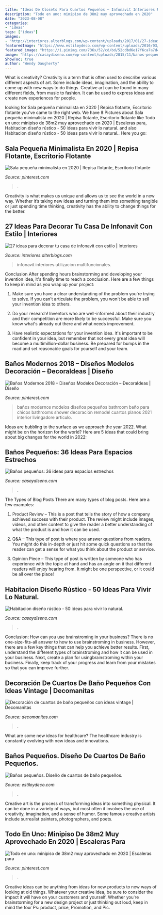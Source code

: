 ```yaml
---
title: "Ideas De Closets Para Cuartos Pequeños ~ Infonavit Interiores Utilizacion Multifuncionales"
description: "Todo en uno: minipiso de 38m2 muy aprovechado en 2020"
date: "2023-08-08"
categories:
- "ideas"
tags: ["ideas"]
images:
- "http://interiores.alterblogs.com/wp-content/uploads/2017/01/27-ideas-para-decorar-tu-casa-de-infonavit-con-estilo-7.jpg"
featuredImage: "https://www.estiloydeco.com/wp-content/uploads/2016/03/claves-para-banos-pequenos-7.jpg"
featured_image: "https://i.pinimg.com/736x/52/cd/bd/52cdbd6e17f6ca7a7d472cc2d4e994fb.jpg"
image: "https://casaydiseno.com/wp-content/uploads/2015/11/banos-pequenos-pared-losas-beiges.jpg"
ShowToc: true
author: "Wendy Daugherty"
---
```



What is creativity?
Creativity is a term that is often used to describe various different aspects of art. Some include ideas, imagination, and the ability to come up with new ways to do things. Creative art can be found in many different fields, from music to fashion. It can be used to express ideas and create new experiences for people.

	

		
looking for Sala pequeña minimalista en 2020 | Repisa flotante, Escritorio flotante you've came to the right web. We have 8 Pictures about Sala pequeña minimalista en 2020 | Repisa flotante, Escritorio flotante like Todo en uno: minipiso de 38m2 muy aprovechado en 2020 | Escaleras para, Habitacion diseño rústico - 50 ideas para vivir lo natural. and also Habitacion diseño rústico - 50 ideas para vivir lo natural.. Here you go:
		
    
## Sala Pequeña Minimalista En 2020 | Repisa Flotante, Escritorio Flotante

<img loading=lazy src="https://i.pinimg.com/736x/32/32/21/323221a817e321751f10047788be1e15.jpg" onerror="this.onerror=null;this.src='https://tse4.mm.bing.net/th?id=OIP.ehOzT7oQsLoweOBFhFpQUAHaJ5&amp;pid=15.1';" alt="Sala pequeña minimalista en 2020 | Repisa flotante, Escritorio flotante">

_Source: pinterest.com_

>. 

	

Creativity is what makes us unique and allows us to see the world in a new way. Whether it’s taking new ideas and turning them into something tangible or just spending time thinking, creativity has the ability to change things for the better.

    
## 27 Ideas Para Decorar Tu Casa De Infonavit Con Estilo | Interiores

<img loading=lazy src="http://interiores.alterblogs.com/wp-content/uploads/2017/01/27-ideas-para-decorar-tu-casa-de-infonavit-con-estilo-7.jpg" onerror="this.onerror=null;this.src='https://tse1.mm.bing.net/th?id=OIP.-2GfVHp3jB0Pbb2algnIBwHaHa&amp;pid=15.1';" alt="27 ideas para decorar tu casa de infonavit con estilo | Interiores">

_Source: interiores.alterblogs.com_

>infonavit interiores utilizacion multifuncionales. 

	

Conclusion
After spending hours brainstorming and developing your invention idea, it's finally time to reach a conclusion. Here are a few things to keep in mind as you wrap up your project:
1. Make sure you have a clear understanding of the problem you're trying to solve. If you can't articulate the problem, you won't be able to sell your invention idea to others.

2. Do your research! Inventors who are well-informed about their industry and their competition are more likely to be successful. Make sure you know what's already out there and what needs improvement.

3. Have realistic expectations for your invention idea. It's important to be confident in your idea, but remember that not every great idea will become a multimillion-dollar business. Be prepared for bumps in the road and set reasonable goals for yourself and your team.

    
## Baños Modernos 2018 – Diseños Modelos Decoración – ÐecoraIdeas | Diseño

<img loading=lazy src="https://i.pinimg.com/736x/6b/78/bb/6b78bb90f9445dbb29aa68cd45bc919e.jpg" onerror="this.onerror=null;this.src='https://tse2.mm.bing.net/th?id=OIP.11f6PzCm3dqhaWYoEs0O0QHaLI&amp;pid=15.1';" alt="Baños Modernos 2018 – Diseños Modelos Decoración – ÐecoraIdeas | Diseño">

_Source: pinterest.com_

>baños modernos modelos diseños pequeños bathroom baño para chicos bathrooms shower decoración remodel cuartos planos 2021 interior livingadore artículo. 

	

Ideas are bubbling to the surface as we approach the year 2022. What might be on the horizon for the world? Here are 5 ideas that could bring about big changes for the world in 2022:

    
## Baños Pequeños: 36 Ideas Para Espacios Estrechos

<img loading=lazy src="https://casaydiseno.com/wp-content/uploads/2015/11/banos-pequenos-pared-losas-beiges.jpg" onerror="this.onerror=null;this.src='https://tse2.mm.bing.net/th?id=OIP.c2NqQqtp0MGKgA5FVL3rMAHaIn&amp;pid=15.1';" alt="Baños pequeños: 36 ideas para espacios estrechos">

_Source: casaydiseno.com_

>. 

	

The Types of Blog Posts
There are many types of blog posts. Here are a few examples:
1. Product Review – This is a post that tells the story of how a company achieved success with their product. The review might include images, videos, and other content to give the reader a better understanding of what the product is and how it can be used.

2. Q&A – This type of post is where you answer questions from readers. You might do this in-depth or just hit some quick questions so that the reader can get a sense for what you think about the product or service.

3. Opinion Piece – This type of post is written by someone who has experience with the topic at hand and has an angle on it that different readers will enjoy hearing from. It might be one perspective, or it could be all over the place!


    
## Habitacion Diseño Rústico - 50 Ideas Para Vivir Lo Natural.

<img loading=lazy src="https://casaydiseno.com/wp-content/uploads/2015/06/madera-forrado-espacio-cuarto.jpg" onerror="this.onerror=null;this.src='https://tse3.mm.bing.net/th?id=OIP.CLs4U6CTYOQikwPzwjkpCgHaE1&amp;pid=15.1';" alt="Habitacion diseño rústico - 50 ideas para vivir lo natural.">

_Source: casaydiseno.com_

>. 

	

Conclusion: How can you use brainstroming in your business?
There is no one-size-fits-all answer to how to use brainstroming in business. However, there are a few key things that can help you achieve better results. First, understand the different types of brainstroming and how it can be used in your business. Next, create a plan for usingbrainstroming within your business. Finally, keep track of your progress and learn from your mistakes so that you can improve further.

    
## Decoración De Cuartos De Baño Pequeños Con Ideas Vintage | Decomanitas

<img loading=lazy src="https://www.decomanitas.com/wp-content/uploads/2014/09/Decoración-de-cuartos-de-baño-pequeños-con-ideas-vintage-6.jpg" onerror="this.onerror=null;this.src='https://tse2.mm.bing.net/th?id=OIP.-ByWWanIlp9Ro1jIuHyPQQHaLH&amp;pid=15.1';" alt="Decoración de cuartos de baño pequeños con ideas vintage | Decomanitas">

_Source: decomanitas.com_

>. 

	

What are some new ideas for healthcare?
The healthcare industry is constantly evolving with new ideas and innovations.

    
## Baños Pequeños. Diseño De Cuartos De Baño Pequeños.

<img loading=lazy src="https://www.estiloydeco.com/wp-content/uploads/2016/03/claves-para-banos-pequenos-7.jpg" onerror="this.onerror=null;this.src='https://tse4.mm.bing.net/th?id=OIP.Nva1RkWMJhjYz-aVU3FEpAHaLI&amp;pid=15.1';" alt="Baños pequeños. Diseño de cuartos de baño pequeños.">

_Source: estiloydeco.com_

>. 

	

Creative art is the process of transforming ideas into something physical. It can be done in a variety of ways, but most often it involves the use of creativity, imagination, and a sense of humor. Some famous creative artists include surrealist painters, photographers, and poets.

    
## Todo En Uno: Minipiso De 38m2 Muy Aprovechado En 2020 | Escaleras Para

<img loading=lazy src="https://i.pinimg.com/736x/52/cd/bd/52cdbd6e17f6ca7a7d472cc2d4e994fb.jpg" onerror="this.onerror=null;this.src='https://tse2.mm.bing.net/th?id=OIP.LAkOgtJ1aZ8B8L2Srs9TawHaLG&amp;pid=15.1';" alt="Todo en uno: minipiso de 38m2 muy aprovechado en 2020 | Escaleras para">

_Source: pinterest.com_

>. 

	

Creative ideas can be anything from ideas for new products to new ways of looking at old things. Whatever your creative idea, be sure to consider the impact it will have on your customers and yourself. Whether you're brainstorming for a new design project or just thinking out loud, keep in mind the four Ps: product, price, Promotion, and Pic.

